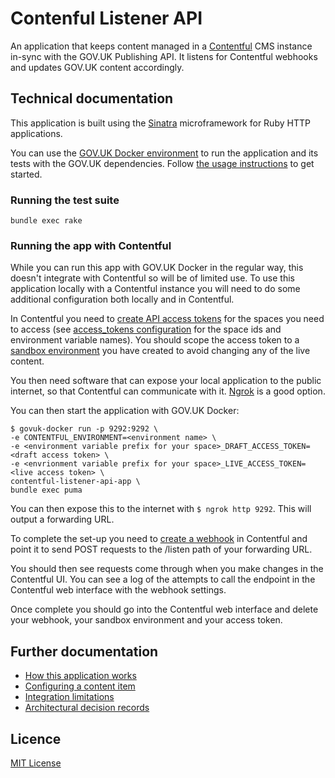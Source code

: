 # Contenful Listener API

An application that keeps content managed in a [Contentful][] CMS instance in-sync with the GOV.UK Publishing API. It listens for Contentful webhooks and updates GOV.UK content accordingly.

[Contentful]: https://www.contentful.com/

## Technical documentation

This application is built using the [Sinatra](https://sinatrarb.com/) microframework for Ruby HTTP applications.

You can use the [GOV.UK Docker environment](https://github.com/alphagov/govuk-docker) to run the application and its tests with the GOV.UK dependencies. Follow [the usage instructions](https://github.com/alphagov/govuk-docker#usage) to get started.

### Running the test suite

```
bundle exec rake
```

### Running the app with Contentful

While you can run this app with GOV.UK Docker in the regular way, this doesn't integrate with Contentful so will be of limited use. To use this application locally with a Contentful instance you will need to do some additional configuration both locally and in Contentful.

In Contentful you need to [create API access tokens][access-tokens] for the spaces you need to access (see [access_tokens configuration](config/access_tokens.yaml.erb) for the space ids and environment variable names). You should scope the access token to a [sandbox environment][] you have created to avoid changing any of the live content.

You then need software that can expose your local application to the public internet, so that Contentful can communicate with it. [Ngrok](https://ngrok.com/) is a good option.

You can then start the application with GOV.UK Docker:

```
$ govuk-docker run -p 9292:9292 \
-e CONTENTFUL_ENVIRONMENT=<environment name> \
-e <environment variable prefix for your space>_DRAFT_ACCESS_TOKEN=<draft access token> \
-e <envrionment variable prefix for your space>_LIVE_ACCESS_TOKEN=<live access token> \
contentful-listener-api-app \
bundle exec puma
```

You can then expose this to the internet with `$ ngrok http 9292`. This will output a forwarding URL.

To complete the set-up you need to [create a webhook][] in Contentful and point it to send POST requests to the /listen path of your forwarding URL.

You should then see requests come through when you make changes in the Contentful UI. You can see a log of the attempts to call the endpoint in the Contentful web interface with the webhook settings.

Once complete you should go into the Contentful web interface and delete your webhook, your sandbox environment and your access token.

[access-tokens]:https://www.contentful.com/developers/docs/references/authentication/#the-content-delivery-and-preview-api
[sandbox environment]: https://www.contentful.com/developers/docs/concepts/multiple-environments/
[create a webhook]: https://www.contentful.com/developers/docs/concepts/webhooks/#create-and-configure-a-webhook

## Further documentation

- [How this application works](docs/how-this-application-works.md)
- [Configuring a content item](docs/configuring-a-content-item.md)
- [Integration limitations](docs/integration-limitations.md)
- [Architectural decision records](docs/adr)

## Licence

[MIT License](LICENCE)
